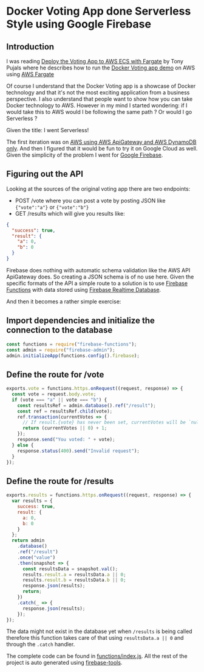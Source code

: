 # Docker Voting App done Serverless Style using Google Firebase

## Introduction

I was reading [Deploy the Voting App to AWS ECS with Fargate] by Tony Pujals
where he describes how to run the [Docker Voting app demo] on AWS using [AWS
Fargate]

[deploy the voting app to aws ecs with fargate]: https://medium.com/@tonypujals/deploy-the-voting-app-to-aws-ecs-with-fargate-
[docker voting app demo]: https://github.com/subfuzion/docker-voting-app-nodejs
[aws fargate]: https://aws.amazon.com/fargate/

Of course I understand that the Docker Voting app is a showcase of Docker
technology and that it's not the most exciting application from a business
perspective. I also understand that people want to show how you can take Docker
technology to AWS. However in my mind I started wondering: if I would take this
to AWS would I be following the same path ? Or would I go Serverless ?

Given the title: I went Serverless!

The first iteration was on [AWS using AWS ApiGateway and AWS DynamoDB only]. And
then I figured that it would be fun to try it on Google Cloud as well. Given the
simplicity of the problem I went for [Google Firebase].

[aws using aws apigateway and aws dynamodb only]: https://github.com/seriousme/docker-voting-app-aws
[google firebase]: https://firebase.google.com/

## Figuring out the API

Looking at the sources of the original voting app there are two endpoints:

* POST /vote where you can post a vote by posting JSON like `{"vote":"a"}` or
  `{"vote":"b"}`
* GET /results which will give you results like:

```json
{
  "success": true,
  "result": {
    "a": 0,
    "b": 0
  }
}
```

Firebase does nothing with automatic schema validation like the AWS API
ApiGateway does. So creating a JSON schema is of no use here. Given the specific
formats of the API a simple route to a solution is to use [Firebase Functions]
with data stored using [Firebase Realtime Database].

[firebase functions]: https://firebase.google.com/products/functions/
[firebase realtime database]: https://firebase.google.com/products/realtime-database/

And then it becomes a rather simple exercise:

## Import dependencies and initialize the connection to the database

```js
const functions = require("firebase-functions");
const admin = require("firebase-admin");
admin.initializeApp(functions.config().firebase);
```

## Define the route for /vote

```js
exports.vote = functions.https.onRequest((request, response) => {
  const vote = request.body.vote;
  if (vote === "a" || vote === "b") {
    const resultsRef = admin.database().ref("/result");
    const ref = resultsRef.child(vote);
    ref.transaction(currentVotes => {
      // If result.{vote} has never been set, currentVotes will be `null`.
      return (currentVotes || 0) + 1;
    });
    response.send("You voted: " + vote);
  } else {
    response.status(400).send("Invalid request");
  }
});
```

## Define the route for /results

```js
exports.results = functions.https.onRequest((request, response) => {
  var results = {
    success: true,
    result: {
      a: 0,
      b: 0
    }
  };
  return admin
    .database()
    .ref("/result")
    .once("value")
    .then(snapshot => {
      const resultsData = snapshot.val();
      results.result.a = resultsData.a || 0;
      results.result.b = resultsData.b || 0;
      response.json(results);
      return;
    })
    .catch(_ => {
      response.json(results);
    });
});
```

The data might not exist in the database yet when `/results` is being called
therefore this function takes care of that using `resultsData.a || 0` and
through the `.catch` handler.

The complete code can be found in [functions/index.js]. All the rest of the
project is auto generated using [firebase-tools].

[functions/index.js]: https://github.com/seriousme/docker-voting-app-gcp/functions/index.js
[firebase-tools]: https://www.npmjs.com/package/firebase-tools
